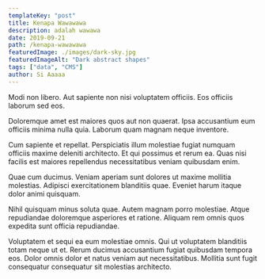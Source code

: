 ```yaml
---
templateKey: "post"
title: Kenapa Wawawawa
description: adalah wawawa
date: 2019-09-21
path: /kenapa-wawawawa
featuredImage: ./images/dark-sky.jpg
featuredImageAlt: "Dark abstract shapes"
tags: ["data", "CMS"]
author: Si Aaaaa
---
```


Modi non libero. Aut sapiente non nisi voluptatem officiis. Eos officiis laborum sed eos.

Doloremque amet est maiores quos aut non quaerat. Ipsa accusantium eum officiis minima nulla quia. Laborum quam magnam neque inventore.

Cum sapiente et repellat. Perspiciatis illum molestiae fugiat numquam officiis maxime deleniti architecto. Et qui possimus et rerum ea. Quas nisi facilis est maiores repellendus necessitatibus veniam quibusdam enim.

Quae cum ducimus. Veniam aperiam sunt dolores ut maxime mollitia molestias. Adipisci exercitationem blanditiis quae. Eveniet harum itaque dolor animi quisquam.

Nihil quisquam minus soluta quae. Autem magnam porro molestiae. Atque repudiandae doloremque asperiores et ratione. Aliquam rem omnis quos expedita sunt officia repudiandae.

Voluptatem et sequi ea eum molestiae omnis. Qui ut voluptatem blanditiis totam neque ut et. Rerum ducimus accusantium fugiat quibusdam tempora eos. Dolor omnis dolor et natus veniam aut necessitatibus. Mollitia sunt fugit consequatur consequatur sit molestias architecto.
